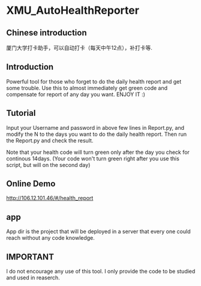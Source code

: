# XMU_AutoHealthReporter
 
## Chinese introduction
厦门大学打卡助手，可以自动打卡（每天中午12点），补打卡等.


## Introduction
 
 Powerful tool for those who forget to do the daily health report and get some trouble. Use this to almost immediately get green code and compensate for report of any day you want. ENJOY IT :)
 
 ## Tutorial 
 
 Input your Username and password in above few lines in Report.py, and modify the N to the days you want to do the daily health report. Then run the Report.py and check the result.
 
 Note that your health code will turn green only after the day you check for continous 14days. 
 (Your code won't turn green right after you use this script, but will on the second day)
 
 ## Online Demo
http://106.12.101.46/#/health_report

## app
App dir is the project that will be deployed in a server that every one could reach without any code knowledge.
 
 
 ## IMPORTANT 
 I do not encourage any use of this tool. I only provide the code to be studied and used in reaserch.  

